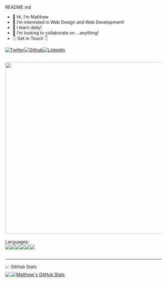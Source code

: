   README.md 

  - 👋 Hi, I’m Matthew
- 👀 I’m interested in Web Design and Web Development!
- 🌱 I learn daily!
- 💞️ I’m looking to collaborate on ...anything!
- 👇 Get in Touch 👇  
<p style="display:flex;">
  <a href="https://twitter.com/MayoCodes" target="_blank"><img alt="Twitter" src="https://img.shields.io/badge/twitter-%231DA1F2.svg?&style=for-the-badge&logo=twitter&logoColor=white" /></a>
    <a href="https://github.com/mattrob10" target="_blank"><img alt="Github" src="https://img.shields.io/badge/GitHub-%2312100E.svg?&style=for-the-badge&logo=Github&logoColor=white" /></a>
  <a href="https://www.linkedin.com/in/matthewrobinsondev/" target="_blank"><img alt="LinkedIn" src="https://img.shields.io/badge/linkedin-%230077B5.svg?&style=for-the-badge&logo=linkedin&logoColor=white" /></a> 
</p>
<br>
<div style="display: left;">
<img src="https://media.giphy.com/media/gV1G6RrwxqwwR3jvuE/giphy.gif" width="550" />
</div>
<br>
Languages:
<br>
  <div style="display:flex;">
  <img src="https://img.shields.io/badge/HTML5-E34F26?style=for-the-badge&logo=html5&logoColor=white">
  <img src="https://img.shields.io/badge/CSS3-1572B6?style=for-the-badge&logo=css3&logoColor=white">
   <img src="https://img.shields.io/badge/JavaScript-323330?style=for-the-badge&logo=javascript&logoColor=white">
  <img src="https://img.shields.io/badge/json-5E5C5C?style=for-the-badge&logo=json&logoColor=white">
  <img src="https://img.shields.io/badge/Node.js-339933?style=for-the-badge&logo=nodedotjs&logoColor=white">
  <img src="https://img.shields.io/badge/Git-F05032?style=for-the-badge&logo=git&logoColor=white">
  </div>
<br>
<hr>
&#x1f4c8; GitHub Stats 
<br>
<a href="https://github.com/Mattrob10">
  <img align="center" src="https://github-readme-stats.vercel.app/api/top-langs/?username=Mattrob10&hide=java,html,tex&title_color=ffffff&text_color=c9cacc&icon_color=2bbc8a&bg_color=1d1f21&langs_count=3" />
</a>
<a href="https://github.com/Mattrob10">
  <img align="center" src="https://github-readme-stats.vercel.app/api?username=Mattrob10&show_icons=true&line_height=27&count_private=true&title_color=ffffff&text_color=c9cacc&icon_color=2bbc8a&bg_color=1d1f21" alt="Matthew's GitHub Stats" />
</a>


<!---
Mattrob10/Mattrob10 is a ✨ special ✨ repository because its `README.md` (this file) appears on your GitHub profile.
You can click the Preview link to take a look at your changes.
--->
<!-- Resources -->
<!-- GitHub Stats: https://github.com/anuraghazra/github-readme-stats -->
<!-- Languages: https://github.com/MikeOcasio?tab=repositories -->


<!---
Mattrob10/Mattrob10 is a ✨ special ✨ repository because its `README.md` (this file) appears on your GitHub profile.
You can click the Preview link to take a look at your changes.
--->
